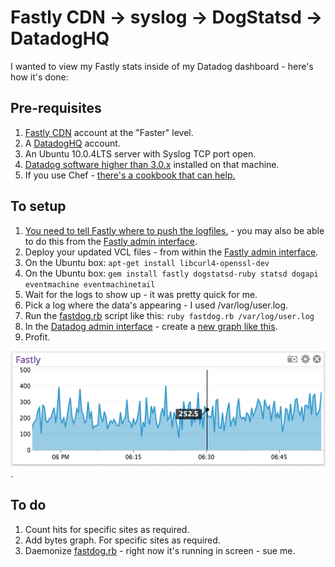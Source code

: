 Fastly CDN -> syslog -> DogStatsd -> DatadogHQ
==============================================

I wanted to view my Fastly stats inside of my Datadog dashboard - here's how it's done:

Pre-requisites
--------------

1. [Fastly CDN](http://www.fastly.com/) account at the "Faster" level.
2. A [DatadogHQ](http://www.datadoghq.com/) account.
3. An Ubuntu 10.0.4LTS server with Syslog TCP port open.
4. [Datadog software higher than 3.0.x](http://api.datadoghq.com/guides/dogstatsd/) installed on that machine.
5. If you use Chef - [there's a cookbook that can help.](https://github.com/darron/fastdog/tree/master/chef/cookbook)

To setup
--------

1. [You need to tell Fastly where to push the logfiles.](https://github.com/darron/fastdog/blob/master/fastly.rb) - you may also be able to do this from the [Fastly admin interface](http://app.fastly.com).
2. Deploy your updated VCL files - from within the [Fastly admin interface](http://app.fastly.com).
3. On the Ubuntu box: `apt-get install libcurl4-openssl-dev`
4. On the Ubuntu box: `gem install fastly dogstatsd-ruby statsd dogapi eventmachine eventmachinetail`
5. Wait for the logs to show up - it was pretty quick for me.
6. Pick a log where the data's appearing - I used /var/log/user.log.
7. Run the [fastdog.rb](https://github.com/darron/fastdog/blob/master/fastdog.rb) script like this: `ruby fastdog.rb /var/log/user.log`
8. In the [Datadog admin interface](http://app.datadoghq.com) - create a [new graph like this](https://github.com/darron/fastdog/blob/master/datadog-metrics.png).
9. Profit.

![Profit](https://github.com/darron/fastdog/raw/master/result.png).

To do
-----

1. Count hits for specific sites as required.
2. Add bytes graph. For specific sites as required.
3. Daemonize [fastdog.rb](https://github.com/darron/fastdog/blob/master/fastdog.rb) - right now it's running in screen - sue me.